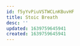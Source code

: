 ```yaml
---
id: f5yYvPiuVSTWCLnKBuvHF
title: Stoic Breath
desc: ''
updated: 1639759645941
created: 1639759645941
---
```


